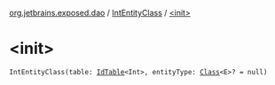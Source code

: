 [org.jetbrains.exposed.dao](../index.md) / [IntEntityClass](index.md) / [&lt;init&gt;](.)

# &lt;init&gt;

`IntEntityClass(table: `[`IdTable`](../-id-table/index.md)`<Int>, entityType: `[`Class`](http://docs.oracle.com/javase/6/docs/api/java/lang/Class.html)`<E>? = null)`